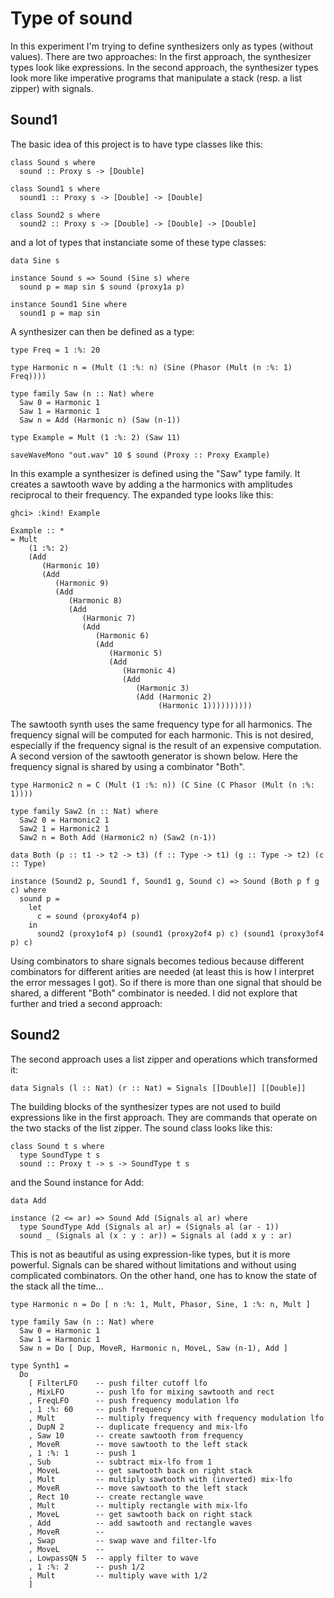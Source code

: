 # Type of sound

In this experiment I'm trying to define synthesizers only as types (without values). There are two approaches: In the first approach, the synthesizer types look like expressions. In the second approach, the synthesizer types look more like imperative programs that manipulate a stack (resp. a list zipper) with signals.

## Sound1

The basic idea of this project is to have type classes like this:

	class Sound s where
  	  sound :: Proxy s -> [Double]

	class Sound1 s where
	  sound1 :: Proxy s -> [Double] -> [Double]

	class Sound2 s where
	  sound2 :: Proxy s -> [Double] -> [Double] -> [Double]

and a lot of types that instanciate some of these type classes:

	data Sine s

	instance Sound s => Sound (Sine s) where
	  sound p = map sin $ sound (proxy1a p)

	instance Sound1 Sine where
	  sound1 p = map sin

 A synthesizer can then be defined as a type:

	type Freq = 1 :%: 20

	type Harmonic n = (Mult (1 :%: n) (Sine (Phasor (Mult (n :%: 1) Freq))))

	type family Saw (n :: Nat) where
	  Saw 0 = Harmonic 1
	  Saw 1 = Harmonic 1
	  Saw n = Add (Harmonic n) (Saw (n-1))

	type Example = Mult (1 :%: 2) (Saw 11)

	saveWaveMono "out.wav" 10 $ sound (Proxy :: Proxy Example)
	
In this example a synthesizer is defined using the "Saw" type family. It creates a sawtooth wave by adding a the harmonics with amplitudes reciprocal to their frequency. The expanded type looks like this:

	ghci> :kind! Example
	
    Example :: *
    = Mult
        (1 :%: 2)
        (Add
           (Harmonic 10)
           (Add
              (Harmonic 9)
              (Add
                 (Harmonic 8)
                 (Add
                    (Harmonic 7)
                    (Add
                       (Harmonic 6)
                       (Add
                          (Harmonic 5)
                          (Add
                             (Harmonic 4)
                             (Add
                                (Harmonic 3)
                                (Add (Harmonic 2) 
                                     (Harmonic 1))))))))))
                                     
The sawtooth synth uses the same frequency type for all harmonics. The frequency signal will be computed for each harmonic. This is not desired, especially if the frequency signal is the result of an expensive computation. A second version of the sawtooth generator is shown below. Here the frequency signal is shared by using a combinator "Both".

    type Harmonic2 n = C (Mult (1 :%: n)) (C Sine (C Phasor (Mult (n :%: 1))))

    type family Saw2 (n :: Nat) where
      Saw2 0 = Harmonic2 1
      Saw2 1 = Harmonic2 1
      Saw2 n = Both Add (Harmonic2 n) (Saw2 (n-1))

    data Both (p :: t1 -> t2 -> t3) (f :: Type -> t1) (g :: Type -> t2) (c :: Type)

    instance (Sound2 p, Sound1 f, Sound1 g, Sound c) => Sound (Both p f g c) where
      sound p =
        let
          c = sound (proxy4of4 p)
        in
          sound2 (proxy1of4 p) (sound1 (proxy2of4 p) c) (sound1 (proxy3of4 p) c)

Using combinators to share signals becomes tedious because different combinators for different arities are needed (at least this is how I interpret the error messages I got). So if there is more than one signal that should be shared, a different "Both" combinator is needed. I did not explore that further and tried a second approach:


## Sound2

The second approach uses a list zipper and operations which transformed it:

	data Signals (l :: Nat) (r :: Nat) = Signals [[Double]] [[Double]]

The building blocks of the synthesizer types are not used to build expressions like in the first approach. They are commands that operate on the two stacks of the list zipper. The sound class looks like this:

	class Sound t s where
	  type SoundType t s
	  sound :: Proxy t -> s -> SoundType t s

and the Sound instance for Add:

	data Add

	instance (2 <= ar) => Sound Add (Signals al ar) where
	  type SoundType Add (Signals al ar) = (Signals al (ar - 1))
	  sound _ (Signals al (x : y : ar)) = Signals al (add x y : ar)

This is not as beautiful as using expression-like types, but it is more powerful. Signals can be shared without limitations and without using complicated combinators. On the other hand, one has to know the state of the stack all the time...

    type Harmonic n = Do [ n :%: 1, Mult, Phasor, Sine, 1 :%: n, Mult ]

    type family Saw (n :: Nat) where
      Saw 0 = Harmonic 1
      Saw 1 = Harmonic 1
      Saw n = Do [ Dup, MoveR, Harmonic n, MoveL, Saw (n-1), Add ]

    type Synth1 =
      Do
        [ FilterLFO    -- push filter cutoff lfo
        , MixLFO       -- push lfo for mixing sawtooth and rect
        , FreqLFO      -- push frequency modulation lfo
        , 1 :%: 60     -- push frequency
        , Mult         -- multiply frequency with frequency modulation lfo
        , DupN 2       -- duplicate frequency and mix-lfo
        , Saw 10       -- create sawtooth from frequency
        , MoveR        -- move sawtooth to the left stack
        , 1 :%: 1      -- push 1
        , Sub          -- subtract mix-lfo from 1
        , MoveL        -- get sawtooth back on right stack
        , Mult         -- multiply sawtooth with (inverted) mix-lfo
        , MoveR        -- move sawtooth to the left stack
        , Rect 10      -- create rectangle wave
        , Mult         -- multiply rectangle with mix-lfo
        , MoveL        -- get sawtooth back on right stack
        , Add          -- add sawtooth and rectangle waves
        , MoveR        --
        , Swap         -- swap wave and filter-lfo
        , MoveL        --
        , LowpassQN 5  -- apply filter to wave
        , 1 :%: 2      -- push 1/2
        , Mult         -- multiply wave with 1/2
        ]

